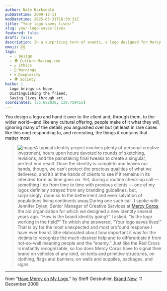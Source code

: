 ```yaml
---
author: Nate Barksdale
pubDatetime: 2009-12-11
modDatetime: 2025-03-31T16:30:31Z
title: “Your logo saves lives!”
slug: your-logo-saves-lives
featured: false
draft: false
description: In a surprising turn of events, a logo designed for Mercy Corps has proven to be crucial for identifying aid in crisis situations.
emoji: 🆘
tags:
  - 💡 Design
  - 🌍 Culture-Making.com
  - ⚖️ Ethics
  - 🚨 Warnings
  - 🌀 Complexity
  - 🌍 Society
haiku: |
  Logo brings us hope,  
  Distinguishing the friend,  
  Saving lives through art.
coordinates: [35.682839, 139.759455]
---
```


You design a logo and hand it over to the client and, through them, to the wider world—and like any cultural offering, people make of it what they will, ignoring many of the details you anguished over but (at least in rare cases like this one) responding to, and recreating, the things it contains that matter most

> ![image](http://culture-making.com/media/mercy_corps_03.jpg)A typical identity project involves plenty of personal creative investment, hours upon hours devoted to rounds of sketching, revisions, and the painstaking final tweaks to create a singular, perfect end result. Once the identity is complete and leaves our hands, though, we can’t protect the precious qualities of what we delivered, and it’s at the hands of clients to see if it remains in its intended form as time goes on. Yet, during a routine check-up call — something I do from time to time with previous clients — one of my logos definitely strayed from any branding guidelines, but, surprisingly, done so to the betterment and even salvation of populations living continents away.During one such call, I spoke with Jennifer Dylan, Senior Manager of Creative Services at [Mercy Corps](http://www.mercycorps.org/), the aid organization for which we designed a new identity several years ago. “How is the brand identity going?” I asked, “Is the logo working in the field?” To which she answered, “Your logo saves lives!” That is by far the most unexpected and most profound response I have ever heard. She elaborated about how important it was for the victims to recognize the much-desired help and to differentiate it from not-so-well meaning people and the “enemy.” Just like the Red Cross is instantly recognizable, so too does Mercy Corps have to signal their brand on vehicles of any kind, on tents and primitive structures, on clothing, flags and banners, on wells and supplies, packages, and signs

---

from "[Have Mercy on My Logo](http://www.underconsideration.com/brandnew/archives/have_mercy_on_my_logo.php)," by Steff Geisbuhler, [Brand New](http://www.underconsideration.com/brandnew/archives/have_mercy_on_my_logo.php), 11 December 2009
